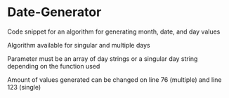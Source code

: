 # Date-Generator
Code snippet for an algorithm for generating month, date, and day values

Algorithm available for singular and multiple days

Parameter must be an array of day strings or a singular day string depending on the function used

Amount of values generated can be changed on line 76 (multiple) and line 123 (single)
